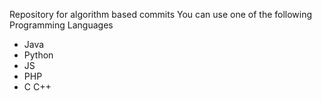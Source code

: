 Repository for algorithm based commits You can use one of the following Programming Languages

- Java
- Python
- JS
- PHP
- C C++
